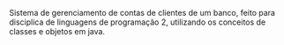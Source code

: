 Sistema de gerenciamento de contas de clientes de um banco, feito para disciplica de linguagens de programação 2, utilizando os conceitos de classes e objetos em java.
